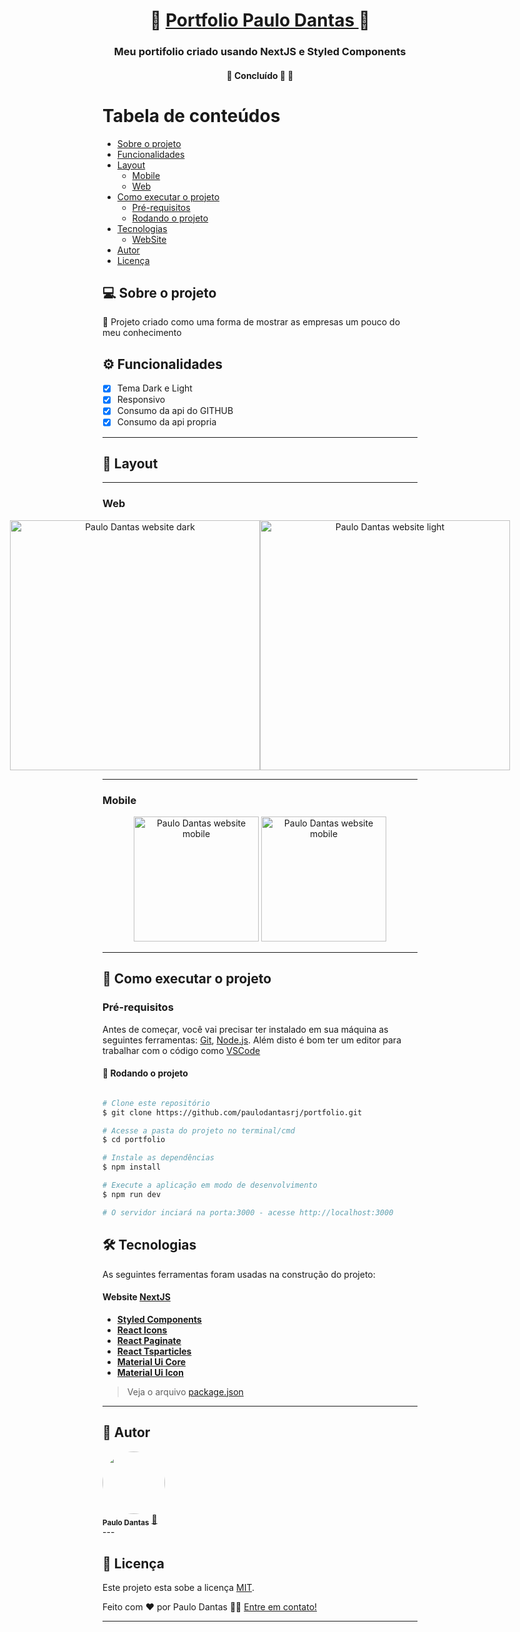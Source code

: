 <h1 align="center">
    💎 <a href="https://portfolio-paulodantasrj.vercel.app/" alt="site do ecoleta"> Portfolio Paulo Dantas </a> 💎
</h1>

<h3 align="center">
    Meu portifolio criado usando NextJS e Styled Components 
</h3>

<h4 align="center">
	🚧 Concluído 🚀 🚧
</h4>

# Tabela de conteúdos

- [Sobre o projeto](#sobre-o-projeto)
- [Funcionalidades](#-funcionalidades)
- [Layout](#layout)
  - [Mobile](#mobile)
  - [Web](#web)
- [Como executar o projeto](#como-executar-o-projeto)
  - [Pré-requisitos](#pré-requisitos)
  - [Rodando o projeto](#rodando-o-projeto)
- [Tecnologias](#tecnologias)
  - [WebSite](#user-content-website--react----typescript)
- [Autor](#-autor)
- [Licença](#licença)
<!--te-->

## 💻 Sobre o projeto

💎 Projeto criado como uma forma de mostrar as empresas um pouco do meu conhecimento

## ⚙️ Funcionalidades

- [x] Tema Dark e Light
- [x] Responsivo
- [x] Consumo da api do GITHUB
- [x] Consumo da api propria

---

## 🎨 Layout

---

### Web

<p align="center" style="display: flex; align-items: flex-start; justify-content: center;">
  <img alt="Paulo Dantas website dark" src="https://github.com/paulodantasrj/portfolio/blob/main/public/img/img1.PNG" width="400px">

  <img alt="Paulo Dantas website light" src="https://github.com/paulodantasrj/portfolio/blob/main/public/img/img2.PNG" width="400px">
</p>

---

### Mobile

<p align="center">
  <img alt="Paulo Dantas website mobile"  src="https://github.com/paulodantasrj/portfolio/blob/main/public/img/img3.PNG" width="200px">

  <img alt="Paulo Dantas website mobile"  src="https://github.com/paulodantasrj/portfolio/blob/main/public/img/img4.PNG" width="200px">
</p>

---

## 🚀 Como executar o projeto

### Pré-requisitos

Antes de começar, você vai precisar ter instalado em sua máquina as seguintes ferramentas:
[Git](https://git-scm.com), [Node.js](https://nodejs.org/en/).
Além disto é bom ter um editor para trabalhar com o código como [VSCode](https://code.visualstudio.com/)

#### 🎲 Rodando o projeto

```bash

# Clone este repositório
$ git clone https://github.com/paulodantasrj/portfolio.git

# Acesse a pasta do projeto no terminal/cmd
$ cd portfolio

# Instale as dependências
$ npm install

# Execute a aplicação em modo de desenvolvimento
$ npm run dev

# O servidor inciará na porta:3000 - acesse http://localhost:3000

```

## 🛠 Tecnologias

As seguintes ferramentas foram usadas na construção do projeto:

#### **Website** [NextJS](https://nextjs.org/)

- **[Styled Components](https://styled-components.com/)**
- **[React Icons](https://react-icons.github.io/react-icons/)**
- **[React Paginate](https://www.npmjs.com/package/react-paginate)**
- **[React Tsparticles](https://www.npmjs.com/package/react-tsparticles)**
- **[Material Ui Core](https://material-ui.com/)**
- **[Material Ui Icon](https://material-ui.com/)**

> Veja o arquivo [package.json](https://github.com/paulodantasrj/portfolio/blob/main/package.json)

---

## 🦸 Autor

<img style="border-radius: 50%;" src="https://avatars.githubusercontent.com/u/42381779?v=4" width="100px;" alt=""/>
 <br />
 <sub><b>Paulo Dantas</b></sub></a> <a href="https://portfolio-paulodantasrj.vercel.app/" >🚀</a>
 <br />
---

## 📝 Licença

Este projeto esta sobe a licença [MIT](./LICENSE).

Feito com ❤️ por Paulo Dantas 👋🏽 [Entre em contato!](https://www.linkedin.com/in/paulodantasjr/)

---
